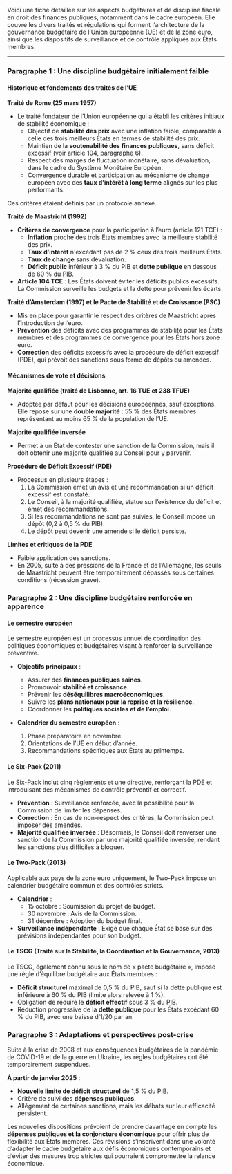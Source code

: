 Voici une fiche détaillée sur les aspects budgétaires et de discipline fiscale en droit des finances publiques, notamment dans le cadre européen. Elle couvre les divers traités et régulations qui forment l’architecture de la gouvernance budgétaire de l’Union européenne (UE) et de la zone euro, ainsi que les dispositifs de surveillance et de contrôle appliqués aux États membres.

---

### Paragraphe 1 : Une discipline budgétaire initialement faible

#### Historique et fondements des traités de l’UE

**Traité de Rome (25 mars 1957)**
- Le traité fondateur de l’Union européenne qui a établi les critères initiaux de stabilité économique :
  - Objectif de **stabilité des prix** avec une inflation faible, comparable à celle des trois meilleurs États en termes de stabilité des prix.
  - Maintien de la **soutenabilité des finances publiques**, sans déficit excessif (voir article 104, paragraphe 6).
  - Respect des marges de fluctuation monétaire, sans dévaluation, dans le cadre du Système Monétaire Européen.
  - Convergence durable et participation au mécanisme de change européen avec des **taux d’intérêt à long terme** alignés sur les plus performants.

Ces critères étaient définis par un protocole annexé.

**Traité de Maastricht (1992)**
- **Critères de convergence** pour la participation à l’euro (article 121 TCE) :
  - **Inflation** proche des trois États membres avec la meilleure stabilité des prix.
  - **Taux d’intérêt** n'excédant pas de 2 % ceux des trois meilleurs États.
  - **Taux de change** sans dévaluation.
  - **Déficit public** inférieur à 3 % du PIB et **dette publique** en dessous de 60 % du PIB.
- **Article 104 TCE** : Les États doivent éviter les déficits publics excessifs. La Commission surveille les budgets et la dette pour prévenir les écarts.

**Traité d’Amsterdam (1997) et le Pacte de Stabilité et de Croissance (PSC)**
- Mis en place pour garantir le respect des critères de Maastricht après l’introduction de l’euro.
- **Prévention** des déficits avec des programmes de stabilité pour les États membres et des programmes de convergence pour les États hors zone euro.
- **Correction** des déficits excessifs avec la procédure de déficit excessif (PDE), qui prévoit des sanctions sous forme de dépôts ou amendes.

#### Mécanismes de vote et décisions

**Majorité qualifiée (traité de Lisbonne, art. 16 TUE et 238 TFUE)**
- Adoptée par défaut pour les décisions européennes, sauf exceptions. Elle repose sur une **double majorité** : 55 % des États membres représentant au moins 65 % de la population de l’UE.

**Majorité qualifiée inversée**
- Permet à un État de contester une sanction de la Commission, mais il doit obtenir une majorité qualifiée au Conseil pour y parvenir.

**Procédure de Déficit Excessif (PDE)**
- Processus en plusieurs étapes :
  1. La Commission émet un avis et une recommandation si un déficit excessif est constaté.
  2. Le Conseil, à la majorité qualifiée, statue sur l’existence du déficit et émet des recommandations.
  3. Si les recommandations ne sont pas suivies, le Conseil impose un dépôt (0,2 à 0,5 % du PIB).
  4. Le dépôt peut devenir une amende si le déficit persiste.

**Limites et critiques de la PDE**
- Faible application des sanctions.
- En 2005, suite à des pressions de la France et de l’Allemagne, les seuils de Maastricht peuvent être temporairement dépassés sous certaines conditions (récession grave).

### Paragraphe 2 : Une discipline budgétaire renforcée en apparence

#### Le semestre européen

Le semestre européen est un processus annuel de coordination des politiques économiques et budgétaires visant à renforcer la surveillance préventive.

- **Objectifs principaux** :
  - Assurer des **finances publiques saines**.
  - Promouvoir **stabilité et croissance**.
  - Prévenir les **déséquilibres macroéconomiques**.
  - Suivre les **plans nationaux pour la reprise et la résilience**.
  - Coordonner les **politiques sociales et de l’emploi**.

- **Calendrier du semestre européen** :
  1. Phase préparatoire en novembre.
  2. Orientations de l’UE en début d’année.
  3. Recommandations spécifiques aux États au printemps.

#### Le Six-Pack (2011)

Le Six-Pack inclut cinq règlements et une directive, renforçant la PDE et introduisant des mécanismes de contrôle préventif et correctif.

- **Prévention** : Surveillance renforcée, avec la possibilité pour la Commission de limiter les dépenses.
- **Correction** : En cas de non-respect des critères, la Commission peut imposer des amendes.
- **Majorité qualifiée inversée** : Désormais, le Conseil doit renverser une sanction de la Commission par une majorité qualifiée inversée, rendant les sanctions plus difficiles à bloquer.

#### Le Two-Pack (2013)

Applicable aux pays de la zone euro uniquement, le Two-Pack impose un calendrier budgétaire commun et des contrôles stricts.

- **Calendrier** :
  - 15 octobre : Soumission du projet de budget.
  - 30 novembre : Avis de la Commission.
  - 31 décembre : Adoption du budget final.
- **Surveillance indépendante** : Exige que chaque État se base sur des prévisions indépendantes pour son budget.

#### Le TSCG (Traité sur la Stabilité, la Coordination et la Gouvernance, 2013)

Le TSCG, également connu sous le nom de « pacte budgétaire », impose une règle d’équilibre budgétaire aux États membres :

- **Déficit structurel** maximal de 0,5 % du PIB, sauf si la dette publique est inférieure à 60 % du PIB (limite alors relevée à 1 %).
- Obligation de réduire le **déficit effectif** sous 3 % du PIB.
- Réduction progressive de la **dette publique** pour les États excédant 60 % du PIB, avec une baisse d’1/20 par an.

### Paragraphe 3 : Adaptations et perspectives post-crise

Suite à la crise de 2008 et aux conséquences budgétaires de la pandémie de COVID-19 et de la guerre en Ukraine, les règles budgétaires ont été temporairement suspendues.

**À partir de janvier 2025** :
- **Nouvelle limite de déficit structurel** de 1,5 % du PIB.
- Critère de suivi des **dépenses publiques**.
- Allégement de certaines sanctions, mais les débats sur leur efficacité persistent.

Les nouvelles dispositions prévoient de prendre davantage en compte les **dépenses publiques et la conjoncture économique** pour offrir plus de flexibilité aux États membres. Ces révisions s’inscrivent dans une volonté d’adapter le cadre budgétaire aux défis économiques contemporains et d’éviter des mesures trop strictes qui pourraient compromettre la relance économique.